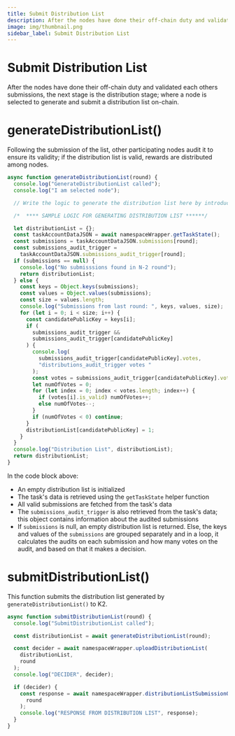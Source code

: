 ```yaml
---
title: Submit Distribution List
description: After the nodes have done their off-chain duty and validated each others submissions, the next stage is the distribution stage; where a node is selected to generate and submit a distribution list on-chain.
image: img/thumbnail.png
sidebar_label: Submit Distribution List
---
```


# Submit Distribution List

After the nodes have done their off-chain duty and validated each others submissions, the next stage is the distribution stage; where a node is selected to generate and submit a distribution list on-chain.

# generateDistributionList()

Following the submission of the list, other participating nodes audit it to ensure its validity; if the distribution list is valid, rewards are distributed among nodes.

```javascript
async function generateDistributionList(round) {
  console.log("GenerateDistributionList called");
  console.log("I am selected node");

  // Write the logic to generate the distribution list here by introducing the rules of your choice

  /*  **** SAMPLE LOGIC FOR GENERATING DISTRIBUTION LIST ******/

  let distributionList = {};
  const taskAccountDataJSON = await namespaceWrapper.getTaskState();
  const submissions = taskAccountDataJSON.submissions[round];
  const submissions_audit_trigger =
    taskAccountDataJSON.submissions_audit_trigger[round];
  if (submissions == null) {
    console.log("No submisssions found in N-2 round");
    return distributionList;
  } else {
    const keys = Object.keys(submissions);
    const values = Object.values(submissions);
    const size = values.length;
    console.log("Submissions from last round: ", keys, values, size);
    for (let i = 0; i < size; i++) {
      const candidatePublicKey = keys[i];
      if (
        submissions_audit_trigger &&
        submissions_audit_trigger[candidatePublicKey]
      ) {
        console.log(
          submissions_audit_trigger[candidatePublicKey].votes,
          "distributions_audit_trigger votes "
        );
        const votes = submissions_audit_trigger[candidatePublicKey].votes;
        let numOfVotes = 0;
        for (let index = 0; index < votes.length; index++) {
          if (votes[i].is_valid) numOfVotes++;
          else numOfVotes--;
        }
        if (numOfVotes < 0) continue;
      }
      distributionList[candidatePublicKey] = 1;
    }
  }
  console.log("Distribution List", distributionList);
  return distributionList;
}
```

In the code block above:

- An empty distribution list is initialized
- The task's data is retrieved using the `getTaskState` helper function
- All valid submissions are fetched from the task's data
- The `submissions_audit_trigger` is also retrieved from the task's data; this object contains information about the audited submissions
- If `submissions` is null, an empty distribution list is returned. Else, the keys and values of the `submissions` are grouped separately and in a loop, it calculates the audits on each submission and how many votes on the audit, and based on that it makes a decision.

# submitDistributionList()

This function submits the distribution list generated by `generateDistributionList()` to K2.

```javascript
async function submitDistributionList(round) {
  console.log("SubmitDistributionList called");

  const distributionList = await generateDistributionList(round);

  const decider = await namespaceWrapper.uploadDistributionList(
    distributionList,
    round
  );
  console.log("DECIDER", decider);

  if (decider) {
    const response = await namespaceWrapper.distributionListSubmissionOnChain(
      round
    );
    console.log("RESPONSE FROM DISTRIBUTION LIST", response);
  }
}
```
